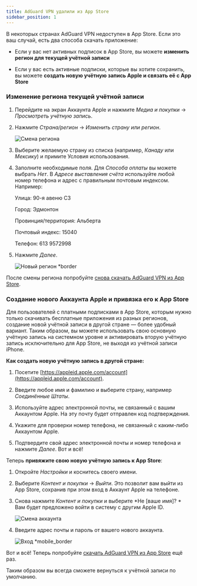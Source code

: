 ```yaml
---
title: AdGuard VPN удалили из App Store
sidebar_position: 1
---
```


В некоторых странах AdGuard VPN недоступен в App Store. Если это ваш случай, есть два способа скачать приложение:

- Если у вас нет активных подписок в App Store, вы можете **изменить регион для текущей учётной записи**

- Если у вас есть активные подписки, которые вы хотите сохранить, вы можете **создать новую учётную запись Apple и связать её с App Store**

### Изменение региона текущей учётной записи

1. Перейдите на экран Аккаунта Apple и нажмите _Медиа и покупки_ → _Просмотреть учётную запись_.

2. Нажмите _Страна/регион_ → _Изменить страну или регион_.

   ![Смена региона](https://cdn.adguard-vpn.com/content/kb/vpn/ios/app_store/changing_country.png)

3. Выберите желаемую страну из списка (например, _Канаду_ или _Мексику_) и примите Условия использования.

4. Заполните необходимые поля. Для _Способа оплаты_ вы можете выбрать _Нет_. В _Адресе выставления счёта_ используйте любой номер телефона и адрес с правильным почтовым индексом. Например:

   Улица: 90-я авеню СЗ

   Город: Эдмонтон

   Провинция/территория: Альберта

   Почтовый индекс: 15040

   Телефон: 613 9572998

5. Нажмите _Далее_.

   ![Новый регион \*border](https://cdn.adguard-vpn.com/content/kb/vpn/ios/app_store/canada_en.png)

После смены региона попробуйте [снова скачать AdGuard VPN из App Store](https://apps.apple.com/us/app/adguard-vpn-unlimited-fast/id1525373602).

### Создание нового Аккаунта Apple и привязка его к App Store

Для пользователей с платными подписками в App Store, которым нужно только скачивать бесплатные приложения из разных регионов, создание новой учётной записи в другой стране — более удобный вариант. Таким образом, вы можете использовать свою основную учётную запись на системном уровне и активировать вторую учётную запись исключительно для App Store, не выходя из учётной записи iPhone.

**Как создать новую учётную запись в другой стране:**

1. Посетите [https://appleid.apple.com/account](https://appleid.apple.com/account).

2. Введите любое имя и фамилию и выберите страну, например _Соединённые Штаты_.

3. Используйте адрес электронной почты, не связанный с вашим Аккаунтом Apple. На эту почту будет отправлен код подтверждения.

4. Укажите для проверки номер телефона, не связанный с каким-либо Аккаунтом Apple.

5. Подтвердите свой адрес электронной почты и номер телефона и нажмите _Далее_. Вот и всё!

Теперь **привяжите свою новую учётную запись к App Store**:

1. Откройте _Настройки_ и коснитесь своего имени.

2. Выберите _Контент и покупки_ → _Выйти_. Это позволит вам выйти из App Store, сохранив при этом вход в Аккаунт Apple на телефоне.

3. Снова нажмите _Контент и покупки_ и выберите \*Не [ваше имя]? \* Вам будет предложено войти в систему с другим Apple ID.

   ![Смена аккаунта](https://cdn.adguard-vpn.com/content/kb/vpn/ios/app_store/log_out.png)

4. Введите адрес почты и пароль от вашего нового аккаунта.

   ![Вход \*mobile_border](https://cdn.adguard-vpn.com/content/kb/vpn/ios/app_store/apple_id.png)

Вот и всё! Теперь попробуйте [скачать AdGuard VPN из App Store](https://apps.apple.com/us/app/adguard-vpn-unlimited-fast/id1525373602) ещё раз.

Таким образом вы всегда сможете вернуться к учётной записи по умолчанию.
